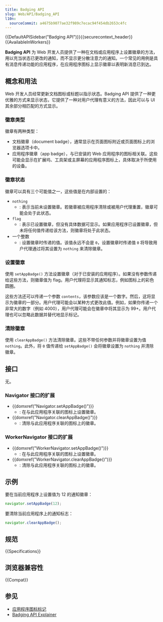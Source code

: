 ```yaml
---
title: Badging API
slug: Web/API/Badging_API
l10n:
  sourceCommit: a4675b9077ae32f989c7ecac94f454db2653c4fc
---
```


{{DefaultAPISidebar("Badging API")}}{{securecontext_header}}{{AvailableInWorkers}}

**Badging API** 为 Web 开发人员提供了一种在文档或应用程序上设置徽章的方法，用以充当状态已更改的通知，而不显示更分散注意力的通知。一个常见的用例是具有消息传递功能的应用程序，在应用程序图标上显示徽章以表明新消息已到达。

## 概念和用法

Web 开发人员经常更新文档图标或标题以指示状态。Badging API 提供了一种更优雅的方式来显示状态，它提供了一种对用户代理有意义的方法，因此可以与 UI 其余部分相匹配的方式显示。

### 徽章类型

徽章有两种类型：

- 文档徽章（document badge），通常显示在页面图标附近或页面图标上的浏览器选项卡中。
- 应用程序徽章（app badge），与已安装的 Web 应用程序的图标相关联。这些可能会显示在扩展坞、工具架或主屏幕的应用程序图标上，具体取决于所使用的设备。

### 徽章状态

徽章可以具有三个可能值之一，这些值是在内部设置的：

- `nothing`
  - : 表示当前未设置徽章。若徽章被应用程序清除或被用户代理重置，徽章可能会处于此状态。
- `flag`
  - : 表示已设置徽章，但没有具体数据可显示。如果应用程序已设置徽章，但未将任何值传递给该方法，则徽章将处于此状态。
- 一个整数
  - : 设置徽章时传递的值。该值永远不会是 `0`，设置徽章时传递值 `0` 将导致用户代理通过将其设置为 `nothing` 来清除徽章。

### 设置徽章

使用 `setAppBadge()` 方法设置徽章（对于已安装的应用程序）。如果没有参数传递给这些方法，则徽章值为 flag。用户代理将显示其通知标志，例如图标上的彩色圆圈。

这些方法还可以传递一个参数 `contents`，该参数应该是一个数字。然后，这将显示为徽章的一部分。用户代理可能会以某种方式更改此值。例如，如果你传递一个非常大的数字（例如 4000），用户代理可能会在徽章中将其显示为 99+。用户代理也可以忽略此数据并替代地显示标记。

### 清除徽章

使用 `clearAppBadge()` 方法清除徽章。这些不带任何参数并将徽章设置为值 `nothing`。此外，将 `0` 值传递给 `setAppBadge()` 会将徽章设置为 `nothing` 并清除徽章。

## 接口

无。

### Navigator 接口的扩展

- {{domxref("Navigator.setAppBadge()")}}
  - : 在与此应用程序关联的图标上设置徽章。
- {{domxref("Navigator.clearAppBadge()")}}
  - : 清除与此应用程序关联的图标上的徽章。

### WorkerNavigator 接口的扩展

- {{domxref("WorkerNavigator.setAppBadge()")}}
  - : 在与此应用程序关联的图标上设置徽章。
- {{domxref("WorkerNavigator.clearAppBadge()")}}
  - : 清除与此应用程序关联的图标上的徽章。

## 示例

要在当前应用程序上设置值为 12 的通知徽章：

```js
navigator.setAppBadge(12);
```

要清除当前应用程序上的通知标志：

```js
navigator.clearAppBadge();
```

## 规范

{{Specifications}}

## 浏览器兼容性

{{Compat}}

## 参见

- [应用程序图标标记](https://developer.chrome.google.cn/docs/capabilities/web-apis/badging-api?hl=zh-cn)
- [Badging API Explainer](https://github.com/w3c/badging/blob/main/explainer.md)
